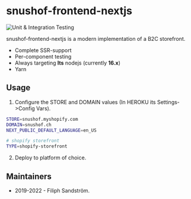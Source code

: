 # snushof-frontend-nextjs

![Unit & Integration Testing](https://github.com/snushof-ab/techhof-frontend-nextjs/workflows/Unit%20&%20Integration%20Testing/badge.svg?branch=master)

snushof-frontend-nextjs is a modern implementation of a B2C storefront.

* Complete SSR-support
* Per-component testing
* Always targeting **lts** nodejs (currently **16.x**)
* Yarn

## Usage

1. Configure the STORE and DOMAIN values (In HEROKU its Settings->Config Vars).

```bash
STORE=snushof.myshopify.com
DOMAIN=snushof.ch
NEXT_PUBLIC_DEFAULT_LANGUAGE=en_US

# shopify storefront
TYPE=shopify-storefront
```

2. Deploy to platform of choice.

## Maintainers

* 2019-2022 - Filiph Sandström.
